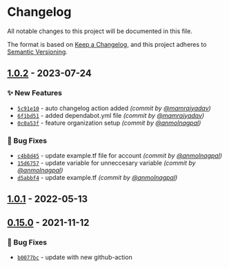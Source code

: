 # Changelog
All notable changes to this project will be documented in this file.

The format is based on [Keep a Changelog](https://keepachangelog.com/en/1.0.0/),
and this project adheres to [Semantic Versioning](https://semver.org/spec/v2.0.0.html).

## [1.0.2] - 2023-07-24
### :sparkles: New Features
- [`5c91e10`](https://github.com/clouddrove/terraform-aws-security-hub/commit/5c91e10d0da3f9580c0e8e03efc0f56d9bd9db4d) - auto changelog action added *(commit by [@mamrajyadav](https://github.com/mamrajyadav))*
- [`6f1bd51`](https://github.com/clouddrove/terraform-aws-security-hub/commit/6f1bd518aaec785c26583ac3d0250dc28dc96b77) - added dependabot.yml file *(commit by [@mamrajyadav](https://github.com/mamrajyadav))*
- [`0c0a53f`](https://github.com/clouddrove/terraform-aws-security-hub/commit/0c0a53f2e61b5029246f11fbe0d69571ff96dda1) - feature organization setup *(commit by [@anmolnagpal](https://github.com/anmolnagpal))*

### :bug: Bug Fixes
- [`c4b8d45`](https://github.com/clouddrove/terraform-aws-security-hub/commit/c4b8d458f358282df6ead846c09e3863213d8515) - update example.tf file for account *(commit by [@anmolnagpal](https://github.com/anmolnagpal))*
- [`15d6757`](https://github.com/clouddrove/terraform-aws-security-hub/commit/15d6757fdf043f8b78986172efdbc453fb83795d) - update variable for unneccesary variable *(commit by [@anmolnagpal](https://github.com/anmolnagpal))*
- [`d5abbf4`](https://github.com/clouddrove/terraform-aws-security-hub/commit/d5abbf4c972eca947301d50c1edaeb372637776a) - update example.tf *(commit by [@anmolnagpal](https://github.com/anmolnagpal))*


## [1.0.1] - 2022-05-13

## [0.15.0] - 2021-11-12
### :bug: Bug Fixes
- [`b0077bc`](https://github.com/clouddrove/terraform-aws-security-hub/commit/b0077bcdba257827fe9ccc58564038ceedb6f450) - update with new github-action


[0.15.0]: https://github.com/clouddrove/terraform-aws-security-hub/compare/0.15.0...master
[1.0.1]: https://github.com/clouddrove/terraform-aws-security-hub/releases/tag/1.0.1

[1.0.2]: https://github.com/clouddrove/terraform-aws-security-hub/compare/1.0.1...1.0.2
